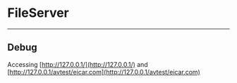 # FileServer

---

## Debug

Accessing [http://127.0.0.1/](http://127.0.0.1/) and [http://127.0.0.1/avtest/eicar.com](http://127.0.0.1/avtest/eicar.com)
